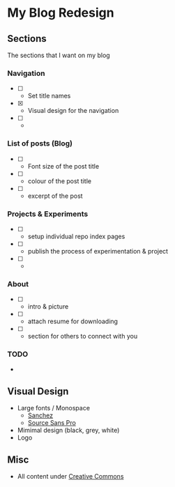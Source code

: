 # My Blog Redesign

## Sections

The sections that I want on my blog

### Navigation

* [ ] - Set title names
* [x] - Visual design for the navigation
* [ ] - 

### List of posts (Blog)

* [ ] - Font size of the post title
* [ ] - colour of the post title
* [ ] - excerpt of the post

### Projects & Experiments

* [ ] - setup individual repo index pages
* [ ] - publish the process of experimentation & project
* [ ] - 

### About

* [ ] - intro & picture
* [ ] - attach resume for downloading
* [ ] - section for others to connect with you

### TODO

- 


## Visual Design

- Large fonts / Monospace
  - [Sanchez](https://fonts.google.com/specimen/Sanchez)
  - [Source Sans Pro](https://fonts.google.com/specimen/Source+Sans+Pro)
- Mimimal design (black, grey, white)
- Logo


## Misc

- All content under [Creative Commons](https://creativecommons.org/licenses/by/4.0/)